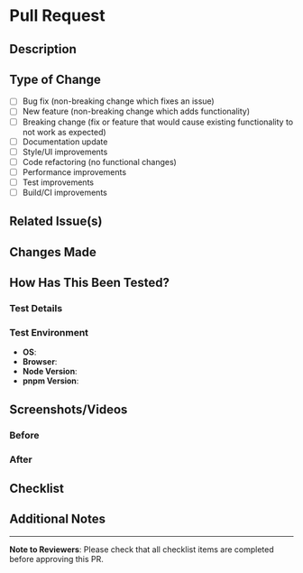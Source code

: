 # Pull Request

## Description

<!-- Provide a clear and concise description of what this pull request accomplishes -->

## Type of Change

<!-- Mark the appropriate option with an "x" -->

- [ ] Bug fix (non-breaking change which fixes an issue)
- [ ] New feature (non-breaking change which adds functionality)
- [ ] Breaking change (fix or feature that would cause existing functionality to not work as expected)
- [ ] Documentation update
- [ ] Style/UI improvements
- [ ] Code refactoring (no functional changes)
- [ ] Performance improvements
- [ ] Test improvements
- [ ] Build/CI improvements

## Related Issue(s)

<!-- Link to the issue(s) this PR addresses -->

<!-- Fixes #(issue number) -->
<!-- Closes #(issue number) -->
<!-- Related to #(issue number) -->

## Changes Made

<!-- List the main changes made in this PR -->

<!-- List the key files that were modified -->

## How Has This Been Tested?

### Test Details

<!-- Provide details about the testing performed -->

### Test Environment

- **OS**:
- **Browser**:
- **Node Version**:
- **pnpm Version**:

## Screenshots/Videos

<!-- If applicable, add screenshots or videos to help explain your changes -->

### Before

<!-- Screenshot/description of the current state -->

### After

<!-- Screenshot/description of the new state -->

## Checklist

<!-- ### Development

- [ ] My code follows the project's coding standards
- [ ] I have performed a self-review of my own code
- [ ] I have commented my code, particularly in hard-to-understand areas
- [ ] I have made corresponding changes to the documentation
- [ ] My changes generate no new warnings or errors

### Test Execution

- [ ] I have added tests that prove my fix is effective or that my feature works
- [ ] New and existing unit tests pass locally with my changes
- [ ] I have tested this change across different screen sizes (responsive design)
- [ ] I have tested this change in different browsers (if UI changes)

### Dependencies

- [ ] I have checked that no new dependencies were added unnecessarily
- [ ] If new dependencies were added, they are properly documented
- [ ] All dependencies are compatible with the project's requirements

### Documentation

- [ ] I have updated the README.md if needed
- [ ] I have updated relevant documentation
- [ ] I have added JSDoc comments for new functions/components

### Accessibility

- [ ] I have tested keyboard navigation (if applicable)
- [ ] I have checked color contrast ratios (if UI changes)
- [ ] I have added appropriate ARIA labels (if applicable) -->

## Additional Notes

<!-- If this is a breaking change, describe what breaks and how to migrate -->

<!-- Describe any performance implications of your changes -->

<!-- Note any security implications or considerations -->

<!-- Any special deployment considerations -->

<!-- @mention specific people you'd like to review this PR -->

<!-- Highlight specific areas where you'd like focused review -->

---

**Note to Reviewers**: Please check that all checklist items are completed before approving this PR.
